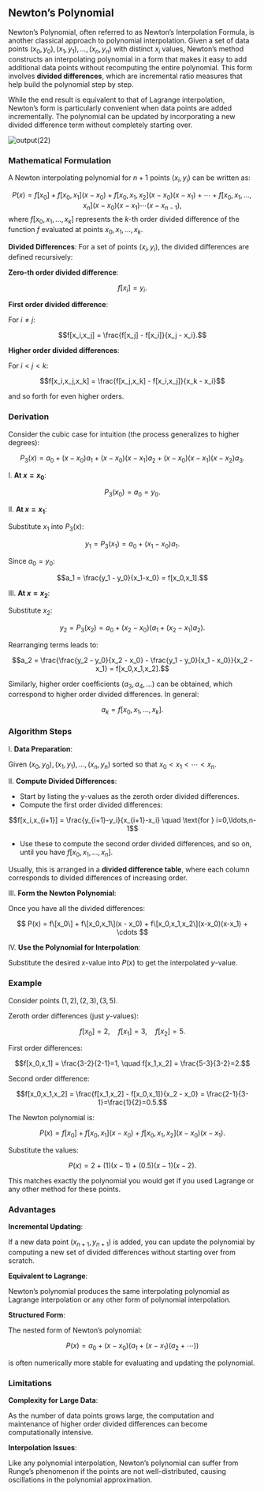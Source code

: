 ## Newton’s Polynomial

Newton’s Polynomial, often referred to as Newton’s Interpolation Formula, is another classical approach to polynomial interpolation. Given a set of data points $(x_0,y_0),(x_1,y_1),\dots,(x_n,y_n)$ with distinct $x_i$ values, Newton’s method constructs an interpolating polynomial in a form that makes it easy to add additional data points without recomputing the entire polynomial. This form involves **divided differences**, which are incremental ratio measures that help build the polynomial step by step.

While the end result is equivalent to that of Lagrange interpolation, Newton’s form is particularly convenient when data points are added incrementally. The polynomial can be updated by incorporating a new divided difference term without completely starting over.

![output(22)](https://github.com/user-attachments/assets/b23eba7f-0d87-46d5-a3b3-08c37c9f5dbc)

### Mathematical Formulation

A Newton interpolating polynomial for $n+1$ points $(x_i, y_i)$ can be written as:

$$P(x) = f[x_0] + f[x_0,x_1](x - x_0) + f[x_0,x_1,x_2](x - x_0)(x - x_1) + \cdots + f[x_0,x_1,\ldots,x_n] (x - x_0)(x - x_1)\cdots(x - x_{n-1}),$$
where $f[x_0,x_1,\ldots,x_k]$ represents the $k$-th order divided difference of the function $f$ evaluated at points $x_0, x_1, \ldots, x_k$.

**Divided Differences**: For a set of points $(x_i,y_i)$, the divided differences are defined recursively:

**Zero-th order divided difference**:  

$$f[x_i] = y_i.$$

**First order divided difference**:  

For $i \neq j$:

$$f[x_i,x_j] = \frac{f[x_j] - f[x_i]}{x_j - x_i}.$$

**Higher order divided differences**:  

For $i < j < k$:

$$f[x_i,x_j,x_k] = \frac{f[x_j,x_k] - f[x_i,x_j]}{x_k - x_i}$$

and so forth for even higher orders.

### Derivation

Consider the cubic case for intuition (the process generalizes to higher degrees):

$$P_3(x) = a_0 + (x-x_0)a_1 + (x-x_0)(x-x_1)a_2 + (x-x_0)(x-x_1)(x-x_2)a_3.$$

I. **At $x=x_0$**:

$$P_3(x_0)=a_0 = y_0.$$

II. **At $x=x_1$**:

Substitute $x_1$ into $P_3(x)$:

$$y_1 = P_3(x_1) = a_0 + (x_1-x_0)a_1.$$

Since $a_0 = y_0$:

$$a_1 = \frac{y_1 - y_0}{x_1-x_0} = f[x_0,x_1].$$

III. **At $x=x_2$**:

Substitute $x_2$:

$$y_2 = P_3(x_2)= a_0 + (x_2-x_0)(a_1 + (x_2 - x_1)a_2).$$

Rearranging terms leads to:

$$a_2 = \frac{\frac{y_2 - y_0}{x_2 - x_0} - \frac{y_1 - y_0}{x_1 - x_0}}{x_2 - x_1} = f[x_0,x_1,x_2].$$

Similarly, higher order coefficients ($a_3, a_4, \ldots$) can be obtained, which correspond to higher order divided differences. In general:

$$a_k = f[x_0,x_1,\ldots,x_k].$$

### Algorithm Steps

I. **Data Preparation**:  

Given $(x_0,y_0), (x_1,y_1),\ldots,(x_n,y_n)$ sorted so that $x_0 < x_1 < \cdots < x_n$.

II. **Compute Divided Differences**: 

- Start by listing the $y$-values as the zeroth order divided differences.
- Compute the first order divided differences:

$$f[x_i,x_{i+1}] = \frac{y_{i+1}-y_i}{x_{i+1}-x_i} \quad \text{for } i=0,\ldots,n-1$$

- Use these to compute the second order divided differences, and so on, until you have $f[x_0,x_1,\ldots,x_n]$.

Usually, this is arranged in a **divided difference table**, where each column corresponds to divided differences of increasing order.

III. **Form the Newton Polynomial**:

Once you have all the divided differences:

$$
P(x) = f\[x_0\] + f\[x_0,x_1\](x - x_0) + f\[x_0,x_1,x_2\](x-x_0)(x-x_1) + \cdots
$$

IV. **Use the Polynomial for Interpolation**:

Substitute the desired $x$-value into $P(x)$ to get the interpolated $y$-value.

### Example

Consider points $(1,2), (2,3), (3,5)$.

Zeroth order differences (just $y$-values):

$$f[x_0]=2, \quad f[x_1]=3, \quad f[x_2]=5.$$

First order differences:

$$f[x_0,x_1] = \frac{3-2}{2-1}=1, \quad f[x_1,x_2] = \frac{5-3}{3-2}=2.$$

Second order difference:

$$f[x_0,x_1,x_2] = \frac{f[x_1,x_2] - f[x_0,x_1]}{x_2 - x_0} = \frac{2-1}{3-1}=\frac{1}{2}=0.5.$$

The Newton polynomial is:

$$P(x)=f[x_0] + f[x_0,x_1](x - x_0) + f[x_0,x_1,x_2](x - x_0)(x - x_1).$$

Substitute the values:

$$P(x)=2 + (1)(x - 1) + (0.5)(x - 1)(x - 2).$$

This matches exactly the polynomial you would get if you used Lagrange or any other method for these points.

### Advantages

**Incremental Updating**:  

If a new data point $(x_{n+1},y_{n+1})$ is added, you can update the polynomial by computing a new set of divided differences without starting over from scratch.

**Equivalent to Lagrange**:  

Newton’s polynomial produces the same interpolating polynomial as Lagrange interpolation or any other form of polynomial interpolation.

**Structured Form**:  

The nested form of Newton’s polynomial:

$$P(x)=a_0 + (x - x_0)(a_1 + (x - x_1)(a_2 + \cdots ))$$

is often numerically more stable for evaluating and updating the polynomial.

### Limitations

**Complexity for Large Data**:

As the number of data points grows large, the computation and maintenance of higher order divided differences can become computationally intensive.

**Interpolation Issues**:

Like any polynomial interpolation, Newton’s polynomial can suffer from Runge’s phenomenon if the points are not well-distributed, causing oscillations in the polynomial approximation.
